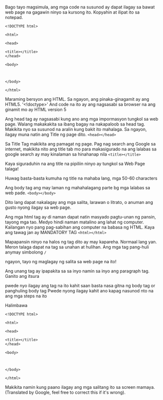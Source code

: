 Bago tayo magsimula, ang mga code na susunod ay dapat ilagay sa bawat web page na gagawin  ninyo  sa kursong ito. Kopyahin at ilipat ito sa notepad.


```
<!DOCTYPE html>

<html>

<head>

<title></title>
</head>

<body>



</body>

</html> 
```

Maraming bersyon ang HTML. Sa ngayon, ang pinaka-ginagamit ay ang HTML5. '<!doctype>'   And code na ito ay ang nagsasabi sa browser na ang ginamit mo ay HTML version 5 


Ang  head tag ay nagsasabi kung ano ang mga impormasyon tungkol sa web page. Walang  makakakita sa ibang bagay na nakapaloob sa head tag. Makikita nyo sa susunod na aralin kung bakit ito mahalaga. Sa ngayon, ilagay muna natin ang Title ng page dito.
`<head></head>`

Sa Title  Tag makikita ang pamagat ng page. Pag nag search ang Google sa internet, makikita nito ang  title tab mo para makasigurado na ang lalabas sa google search ay  may kinalaman sa hinahanap nila
`<title></title>`

Kaya siguraduhin na ang title na pipiliin ninyo ay tungkol sa Web Page talaga!


Huwag basta-basta kumuha ng title na mahaba lang, mga 50-60 characters 


Ang body tag ang may laman ng mahahalagang parte bg mga lalabas sa web pade.
`<body></body>`

Dito lang  dapat nakalagay ang mga salita, larawan o litrato, o anuman ang  gusto nyong ilagay sa web page.

Ang mga html tag ay di naman dapat natin masyado pagtu-unan ng pansin, tayong mga tao. Medyo hindi naman matalino  ang lahat ng computer. Kailangan nyo pang pag-sabihan ang computer na babasa ng HTML. Kaya ang tawag jan ay MANDATORY  TAG
`<html></html>`

Mapapansin ninyo na halos ng tag dito ay may kapareha. Normaal  lang yan. Meron talaga dapat na tag sa unahan at hulihan. Ang mga tag pang-huli anymay simbolong `/`


ngayon, tayo ng maglagay ng salita sa web page na ito!

Ang unang tag ay ipapakita sa sa inyo namin sa inyo  ang paragraph tag. Ganito ang itsura <p></p> pwede nyo ilagay ang tag na ito kahit saan basta nasa gitna ng body tag  <body> or panghuling body tag </body> Pwede nyong ilagay kahit ano kapag nasunod  nto na ang mga steps na ito


Halimbawa

```
<!DOCTYPE html>

<html>

<head>

<title></title>
</head>

<body>



</body>

</html> 
```

Makikita namin kung paano ilagay ang mga salitang ito sa screen mamaya. (Translated by Google, feel free to correct this if it's wrong).
